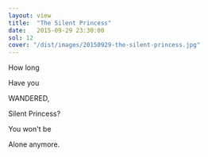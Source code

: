```yaml
---
layout: view
title:  "The Silent Princess"
date:   2015-09-29 23:30:00
sol: 12
cover: "/dist/images/20150929-the-silent-princess.jpg"
---
```

How long

Have you

WANDERED,

Silent Princess?

You won't be

Alone anymore.
